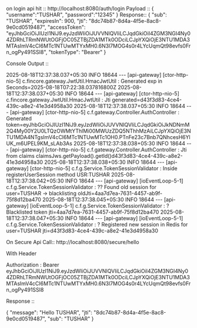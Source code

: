 on login api hit ::  http://localhost:8080/auth/login
Payload ::
{
"username":"TUSHAR",
"password":"12345"
}
Response::
{
    "sub": "TUSHAR",
    "expiresIn": 900,
    "jti": "8dc74b87-8d4a-4f5e-8ac8-9e0cd0519487",
    "accessToken": "eyJhbGciOiJIUzI1NiJ9.eyJzdWIiOiJUVVNIQVIiLCJqdGkiOiI4ZGM3NGI4Ny04ZDRhLTRmNWUtOGFjOC05ZTBjZDA1MTk0ODciLCJpYXQiOjE3NTU1MDA3MTAsImV4cCI6MTc1NTUwMTYxMH0.6N3l7MOG4s0r4LYcUqmQt98evfs0Frn_ogPy491SSI8",
    "tokenType": "Bearer"
}

Console Output ::

2025-08-18T12:37:38.037+05:30  INFO 18644 --- [api-gateway] [ctor-http-nio-5] c.fincore.gateway.JwtUtil.HmacJwtUtil    : Generated exp in Seconds=2025-08-18T07:22:38.037816800Z
2025-08-18T12:37:38.037+05:30  INFO 18644 --- [api-gateway] [ctor-http-nio-5] c.fincore.gateway.JwtUtil.HmacJwtUtil    : Jti generated=d43f3d83-4ce4-439c-a8e2-41e3d4958a30
2025-08-18T12:37:38.037+05:30  INFO 18644 --- [api-gateway] [ctor-http-nio-5] c.f.gateway.Controller.AuthController    : Generated token=eyJhbGciOiJIUzI1NiJ9.eyJzdWIiOiJUVVNIQVIiLCJqdGkiOiJkNDNmM2Q4My00Y2U0LTQzOWMtYThlMi00MWUzZDQ5NThhMzAiLCJpYXQiOjE3NTU1MDA4NTgsImV4cCI6MTc1NTUwMTc1OH0.PTnFe23c7Bnb7QNhcesH6YlUK_m6UPEL9KM_sLAb3As
2025-08-18T12:37:38.038+05:30  INFO 18644 --- [api-gateway] [ctor-http-nio-5] c.f.gateway.Controller.AuthController    : Jti from claims claimsJws.getPayload().getId()d43f3d83-4ce4-439c-a8e2-41e3d4958a30
2025-08-18T12:37:38.038+05:30  INFO 18644 --- [api-gateway] [ctor-http-nio-5] c.f.g.Service.TokenSessionValidator      : Inside registerUserSession method USR:TUSHAR
2025-08-18T12:37:38.042+05:30  INFO 18644 --- [api-gateway] [ioEventLoop-5-1] c.f.g.Service.TokenSessionValidator      : ?? Found old session for user=TUSHAR -> blacklisting oldJti=4aa7d7ea-7631-4457-ab9f-75f8d12ba470
2025-08-18T12:37:38.045+05:30  INFO 18644 --- [api-gateway] [ioEventLoop-5-1] c.f.g.Service.TokenSessionValidator      : ? Blacklisted token jti=4aa7d7ea-7631-4457-ab9f-75f8d12ba470
2025-08-18T12:37:38.047+05:30  INFO 18644 --- [api-gateway] [ioEventLoop-5-1] c.f.g.Service.TokenSessionValidator      : ? Registered new session in Redis for user=TUSHAR jti=d43f3d83-4ce4-439c-a8e2-41e3d4958a30


On Secure Api Call::
 http://localhost:8080/secure/hello

 With Header
 
 Authorization : Bearer eyJhbGciOiJIUzI1NiJ9.eyJzdWIiOiJUVVNIQVIiLCJqdGkiOiI4ZGM3NGI4Ny04ZDRhLTRmNWUtOGFjOC05ZTBjZDA1MTk0ODciLCJpYXQiOjE3NTU1MDA3MTAsImV4cCI6MTc1NTUwMTYxMH0.6N3l7MOG4s0r4LYcUqmQt98evfs0Frn_ogPy491SSI8

Response  ::

{
    "message": "Hello TUSHAR",
    "jti": "8dc74b87-8d4a-4f5e-8ac8-9e0cd0519487",
    "sub": "TUSHAR"
}
 


